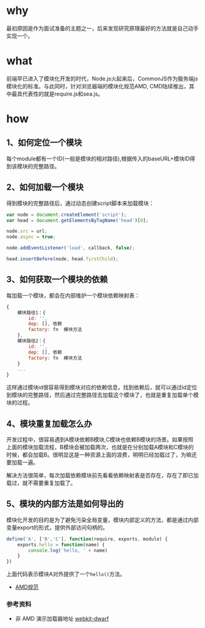 # why

最初原因是作为面试准备的主题之一，后来发现研究原理最好的方法就是自己动手实现一个。

# what

前端早已进入了模块化开发的时代，Node.js火起来后，CommonJS作为服务端js模块化的标准。与此同时，针对浏览器端的模块化规范AMD, CMD陆续推出，其中最具代表性的就是require.js和sea.js。


# how

## 1、如何定位一个模块

每个module都有一个ID(一般是模块的相对路径),根据传入的baseURL+模块ID得到该模块的完整路径。

## 2、如何加载一个模块

得到模块的完整路径后，通过动态创建script脚本来加载模块：

```javascript
var node = document.createElement('script');
var head = document.getElementsByTagName('head')[0];

node.src = url;
node.async = true;

node.addEventListener('load', callback, false);

head.insertBefore(node, head.firstChild);
```

## 3、如何获取一个模块的依赖

每加载一个模块，都会在内部维护一个模块依赖映射表：
```javascript
{
	模块路径1：{
		id: '',
		dep: [], 依赖
		factory: fn  模块方法
	},
	模块路径2：{
		id: '',
		dep: [], 依赖
		factory: fn  模块方法
	}
	...
}
```
这样通过模块id很容易得到模块对应的依赖信息，找到依赖后，就可以通过id定位到模块的完整路径，然后通过完整路径去加载这个模块了，也就是重复加载单个模块的过程。


## 4、模块重复加载怎么办

开发过程中，很容易遇到A模块依赖B模块,C模块也依赖B模块的场景。如果按照上面的模块加载流程，B模块会被加载两次，也就是在分别加载A模块和C模块的时候，都会加载B。很明显这是一种资源上面的浪费，明明已经加载过了，为嘛还要加载一遍。

解决方法很简单，每次加载依赖模块前先看看依赖映射表是否存在，存在了即已加载过，就不需要重复加载了。

## 5、模块的内部方法是如何导出的

模块化开发的目的是为了避免污染全局变量，模块内部定义的方法，都是通过内部变量export的形式，提供外部访问句柄的。

```javascript
define('A', ['B','C'], function(require, exports, module) {
	exports.hello = function(name) {
		console.log('hello, ' + name)
	}
})
```
上面代码表示模块A对外提供了一个`hello()`方法。




* [AMD规范](https://github.com/amdjs/amdjs-api/wiki/AMD)


### 参考资料 

* 非 AMD 演示加载器地址 [webkit-dwarf](https://github.com/dwarfJS/webkit-dwarf)